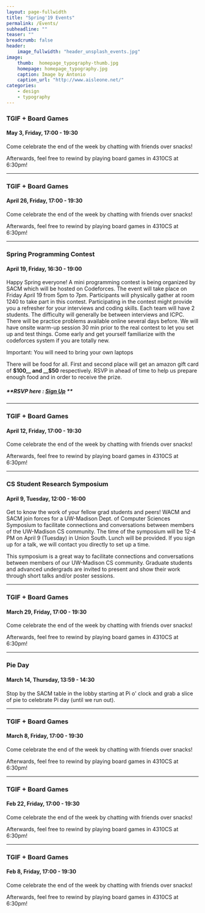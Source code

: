 ```yaml
---
layout: page-fullwidth
title: "Spring'19 Events"
permalink: /Events/
subheadline: ""
teaser: ""
breadcrumb: false
header:
    image_fullwidth: "header_unsplash_events.jpg"
image:
    thumb:  homepage_typography-thumb.jpg
    homepage: homepage_typography.jpg
    caption: Image by Antonio
    caption_url: "http://www.aisleone.net/"
categories:
    - design
    - typography
---
```

<!--more-->



### TGIF + Board Games

#### May 3, Friday, 17:00 - 19:30 

Come celebrate the end of the week by chatting with friends over snacks!

Afterwards, feel free to rewind by playing board games in 4310CS at 6:30pm!

---

### TGIF + Board Games

#### April 26, Friday, 17:00 - 19:30 

Come celebrate the end of the week by chatting with friends over snacks!

Afterwards, feel free to rewind by playing board games in 4310CS at 6:30pm!

---

### Spring Programming Contest

#### April 19, Friday, 16:30 - 19:00 

Happy Spring everyone! A mini programming contest is being organized by SACM which will be hosted on Codeforces. The event will take place on Friday April 19 from 5pm to 7pm. Participants will physically gather at room 1240 to take part in this contest. 
Participating in the contest might provide you a refresher for your interviews and coding skills.  Each team will have 2 students. The difficulty will generally be between interviews and ICPC. There will be practice problems available online several days before. We will have onsite warm-up session 30 min prior to the real contest to let you set up and test things. Come early and get yourself familiarize with the codeforces system if you are totally new.

Important: You will need to bring your own laptops

There will be food for all. First and second place will get an amazon gift card of __$100__ and __$50__ respectively. RSVP in ahead of time to help us prepare enough food and in order to receive the prize.

##### **RSVP here : [Sign Up](https://forms.gle/zjwNL3Kh8GmvBgu28) **

---

### TGIF + Board Games

#### April 12, Friday, 17:00 - 19:30 

Come celebrate the end of the week by chatting with friends over snacks!

Afterwards, feel free to rewind by playing board games in 4310CS at 6:30pm!

---

### CS Student Research Symposium

#### April 9, Tuesday, 12:00 - 16:00 

Get to know the work of your fellow grad students and peers! WACM and SACM join forces for a UW-Madison Dept. of Computer Sciences Symposium to facilitate connections and conversations between members of the UW-Madison CS community. The time of the symposium will be 12-4 PM on April 9 (Tuesday) in Union South. Lunch will be provided. If you sign up for a talk, we will contact you directly to set up a time. 

This symposium is a great way to facilitate connections and conversations between members of our UW-Madison CS community. Graduate students and advanced undergrads are invited to present and show their work through short talks and/or poster sessions.

---

### TGIF + Board Games

#### March 29, Friday, 17:00 - 19:30 

Come celebrate the end of the week by chatting with friends over snacks!

Afterwards, feel free to rewind by playing board games in 4310CS at 6:30pm!

---

### Pie Day

#### March 14, Thursday, 13:59 - 14:30 

Stop by the SACM table in the lobby starting at Pi o' clock and grab a slice of pie to celebrate Pi day (until we run out).

---

### TGIF + Board Games

#### March 8, Friday, 17:00 - 19:30 

Come celebrate the end of the week by chatting with friends over snacks!

Afterwards, feel free to rewind by playing board games in 4310CS at 6:30pm!

---

### TGIF + Board Games

#### Feb 22, Friday, 17:00 - 19:30 

Come celebrate the end of the week by chatting with friends over snacks!

Afterwards, feel free to rewind by playing board games in 4310CS at 6:30pm!

---

### TGIF + Board Games

#### Feb 8, Friday, 17:00 - 19:30 

Come celebrate the end of the week by chatting with friends over snacks!

Afterwards, feel free to rewind by playing board games in 4310CS at 6:30pm!












